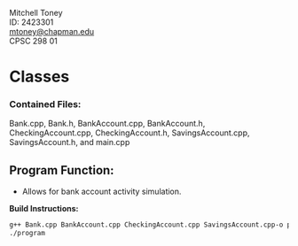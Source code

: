 Mitchell Toney  
ID: 2423301  
mtoney@chapman.edu  
CPSC 298 01

# Classes

### Contained Files:
Bank.cpp, Bank.h, BankAccount.cpp, BankAccount.h, CheckingAccount.cpp, CheckingAccount.h, SavingsAccount.cpp, SavingsAccount.h, and main.cpp

## Program Function:
* Allows for bank account activity simulation.

**Build Instructions:**  
```bash
g++ Bank.cpp BankAccount.cpp CheckingAccount.cpp SavingsAccount.cpp-o program
./program
```
